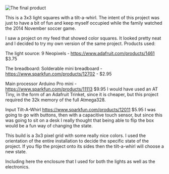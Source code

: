 ![The final product](https://s3.amazonaws.com/jmchugh/GitHubPictures/ColorSquares.jpg)

This is a 3x3 light squares with a tilt-a-whirl.  The intent of this project was just to have a bit of fun and keep myself occupied while the family watched the 2014 November soccer game.  

I saw a project on my feed that showed color squares.  It looked pretty neat and I decided to try my own version of the same project.  Products used:

The light source:
  9 Neopixels - https://www.adafruit.com/products/1461 
  $3.75

The breadboard:
  Solderable mini breadboard - https://www.sparkfun.com/products/12702 - 
  $2.95

Main processor
  Arduino Pro mini - https://www.sparkfun.com/products/11113
  $9.95
  I would have used an AT Tiny, in the form of an Adafruit Trinket, since it is cheaper, but 
  this project required the 32k memory of the full Atmega328.  

Input
  Tilt-A-Whirl
  https://www.sparkfun.com/products/12011
  $5.95
  I was going to go with buttons, then with a capacitive touch sensor, but since
  this was going to sit on a desk I really thought that being able to flip the box would
  be a fun way of changing the state.  

This build is a 3x3 pixel grid with some really nice colors.  I used the orientation of the entire installation to decide the specific state of the project.  If you flip the project onto its sides then the tilt-a-whirl will choose a new state.

Including here the enclosure that I used for both the lights as well as the electronics. 

